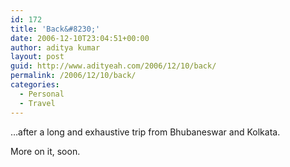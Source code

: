 ```yaml
---
id: 172
title: 'Back&#8230;'
date: 2006-12-10T23:04:51+00:00
author: aditya kumar
layout: post
guid: http://www.adityeah.com/2006/12/10/back/
permalink: /2006/12/10/back/
categories:
  - Personal
  - Travel
---
```

&#8230;after a long and exhaustive trip from Bhubaneswar and Kolkata.  
  
More on it, soon.